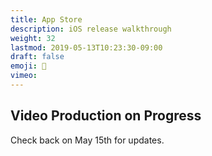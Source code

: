 ```yaml
---
title: App Store
description: iOS release walkthrough
weight: 32
lastmod: 2019-05-13T10:23:30-09:00
draft: false
emoji: 🎉
vimeo: 
---
```



## Video Production on Progress

Check back on May 15th for updates. 
